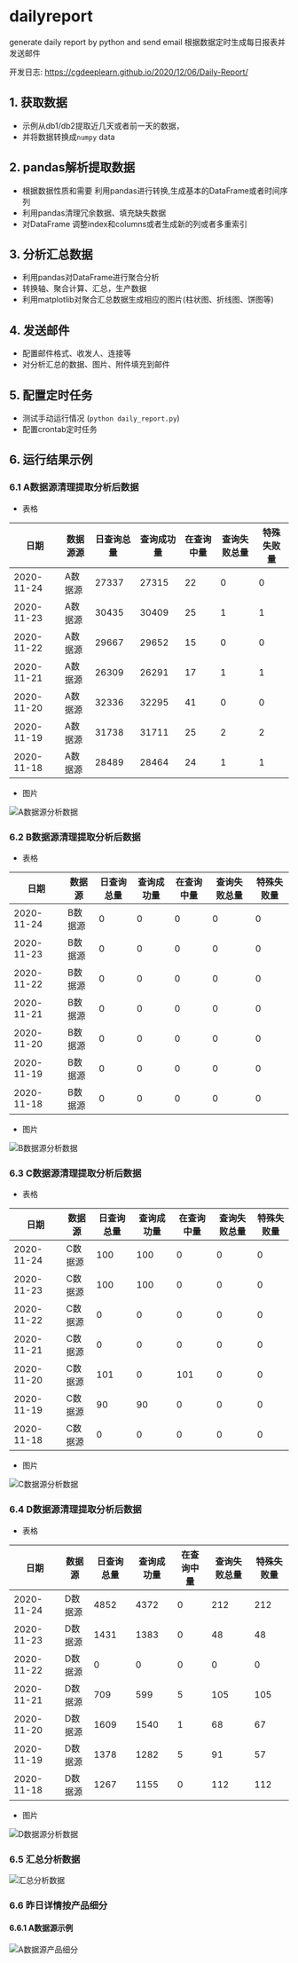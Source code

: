 # dailyreport
generate daily report by python and send  email 
根据数据定时生成每日报表并发送邮件

开发日志: https://cgdeeplearn.github.io/2020/12/06/Daily-Report/

## 1. 获取数据

- 示例从db1/db2提取近几天或者前一天的数据，
- 并将数据转换成`numpy` data
    
## 2. pandas解析提取数据

- 根据数据性质和需要 利用pandas进行转换,生成基本的DataFrame或者时间序列
- 利用pandas清理冗余数据、填充缺失数据
- 对DataFrame 调整index和columns或者生成新的列或者多重索引

    
## 3. 分析汇总数据

- 利用pandas对DataFrame进行聚合分析
- 转换轴、聚合计算、汇总，生产数据
- 利用matplotlib对聚合汇总数据生成相应的图片(柱状图、折线图、饼图等)
    
## 4. 发送邮件

- 配置邮件格式、收发人、连接等
- 对分析汇总的数据、图片、附件填充到邮件
   
## 5. 配置定时任务

- 测试手动运行情况 (`python daily_report.py`)
- 配置crontab定时任务


## 6. 运行结果示例

### 6.1 A数据源清理提取分析后数据

- 表格

|日期| 数据源源 |日查询总量|查询成功量 |在查询中量 |查询失败总量|特殊失败量|
|-|-|-|-|-|-|-|
|2020-11-24	|A数据源|	27337|	27315|	22	|0|	0|
|2020-11-23 |A数据源|	30435|	30409|	25	|1|	1|
|2020-11-22 |A数据源|	29667|	29652|	15	|0|	0|
|2020-11-21	|A数据源|	26309|	26291|	17	|1|	1|
|2020-11-20	|A数据源|	32336|	32295|	41	|0|	0|
|2020-11-19	|A数据源|	31738|	31711|	25	|2|	2|
|2020-11-18	|A数据源|	28489|	28464|	24	|1|	1|

- 图片

![A数据源分析数据](files/A.png)

### 6.2 B数据源清理提取分析后数据

- 表格

|日期| 数据源 |日查询总量|查询成功量 |在查询中量 |查询失败总量|特殊失败量|
|-|-|-|-|-|-|-|
|2020-11-24	|B数据源|	0|	0|	0	|0|	0|
|2020-11-23 |B数据源|	0|	0|	0	|0|	0|
|2020-11-22 |B数据源|	0|	0|	0	|0|	0|
|2020-11-21	|B数据源|	0|	0|	0	|0|	0|
|2020-11-20	|B数据源|	0|	0|	0	|0|	0|
|2020-11-19	|B数据源|	0|	0|	0	|0|	0|
|2020-11-18	|B数据源|	0|	0|	0	|0|	0|

- 图片

![B数据源分析数据](files/B.png)

### 6.3 C数据源清理提取分析后数据

- 表格

|日期| 数据源 |日查询总量|查询成功量 |在查询中量 |查询失败总量|特殊失败量|
|-|-|-|-|-|-|-|
|2020-11-24	|C数据源|	100|100|	0	|0|	0|
|2020-11-23 |C数据源|	100|100|	0	|0|	0|
|2020-11-22 |C数据源|	0|	0|	0	|0|	0|
|2020-11-21	|C数据源|	0|	0|	0	|0|	0|
|2020-11-20	|C数据源|	101|0|	101	|0|	0|
|2020-11-19	|C数据源|	90|	90|	0	|0|	0|
|2020-11-18	|C数据源|	0|	0|	0	|0|	0|

- 图片

![C数据源分析数据](files/C.png)

### 6.4 D数据源清理提取分析后数据

- 表格

|日期| 数据源 |日查询总量|查询成功量 |在查询中量 |查询失败总量|特殊失败量|
|-|-|-|-|-|-|-|
|2020-11-24	|D数据源|	4852|	4372|	0	|212|	212|
|2020-11-23 |D数据源|	1431|	1383|	0	|48|	48|
|2020-11-22 |D数据源|	0|	0|	0	|0|	0|
|2020-11-21	|D数据源|	709|	599|	5	|105|	105|
|2020-11-20	|D数据源|	1609|	1540|	1	|68|	67|
|2020-11-19	|D数据源|	1378|	1282|	5	|91|	57|
|2020-11-18	|D数据源|	1267|	1155|	0	|112|	112|

- 图片

![D数据源分析数据](files/D.png)

### 6.5 汇总分析数据

![汇总分析数据](files/sum.png)

### 6.6 昨日详情按产品细分

#### 6.6.1 A数据源示例

![A数据源产品细分](files/yestoday_detail.png)

